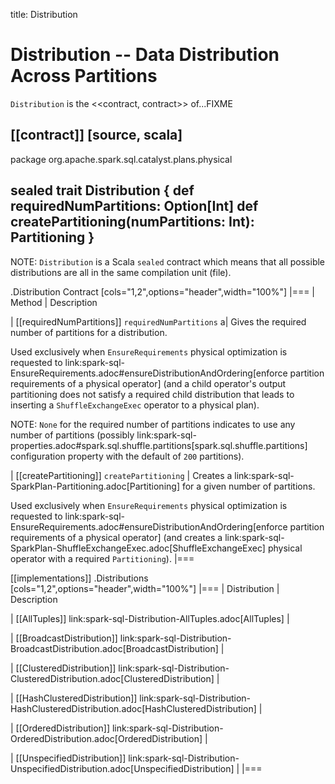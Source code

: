 title: Distribution

# Distribution -- Data Distribution Across Partitions

`Distribution` is the <<contract, contract>> of...FIXME

[[contract]]
[source, scala]
----
package org.apache.spark.sql.catalyst.plans.physical

sealed trait Distribution {
  def requiredNumPartitions: Option[Int]
  def createPartitioning(numPartitions: Int): Partitioning
}
----

NOTE: `Distribution` is a Scala `sealed` contract which means that all possible distributions are all in the same compilation unit (file).

.Distribution Contract
[cols="1,2",options="header",width="100%"]
|===
| Method
| Description

| [[requiredNumPartitions]] `requiredNumPartitions`
a| Gives the required number of partitions for a distribution.

Used exclusively when `EnsureRequirements` physical optimization is requested to link:spark-sql-EnsureRequirements.adoc#ensureDistributionAndOrdering[enforce partition requirements of a physical operator] (and a child operator's output partitioning does not satisfy a required child distribution that leads to inserting a `ShuffleExchangeExec` operator to a physical plan).

NOTE: `None` for the required number of partitions indicates to use any number of partitions (possibly link:spark-sql-properties.adoc#spark.sql.shuffle.partitions[spark.sql.shuffle.partitions] configuration property with the default of `200` partitions).

| [[createPartitioning]] `createPartitioning`
| Creates a link:spark-sql-SparkPlan-Partitioning.adoc[Partitioning] for a given number of partitions.

Used exclusively when `EnsureRequirements` physical optimization is requested to link:spark-sql-EnsureRequirements.adoc#ensureDistributionAndOrdering[enforce partition requirements of a physical operator] (and creates a link:spark-sql-SparkPlan-ShuffleExchangeExec.adoc[ShuffleExchangeExec] physical operator with a required `Partitioning`).
|===

[[implementations]]
.Distributions
[cols="1,2",options="header",width="100%"]
|===
| Distribution
| Description

| [[AllTuples]] link:spark-sql-Distribution-AllTuples.adoc[AllTuples]
|

| [[BroadcastDistribution]] link:spark-sql-Distribution-BroadcastDistribution.adoc[BroadcastDistribution]
|

| [[ClusteredDistribution]] link:spark-sql-Distribution-ClusteredDistribution.adoc[ClusteredDistribution]
|

| [[HashClusteredDistribution]] link:spark-sql-Distribution-HashClusteredDistribution.adoc[HashClusteredDistribution]
|

| [[OrderedDistribution]] link:spark-sql-Distribution-OrderedDistribution.adoc[OrderedDistribution]
|

| [[UnspecifiedDistribution]] link:spark-sql-Distribution-UnspecifiedDistribution.adoc[UnspecifiedDistribution]
|
|===

